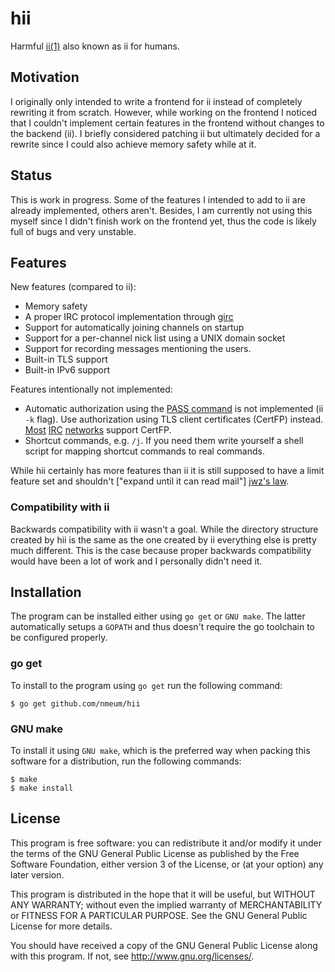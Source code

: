# hii

Harmful [ii(1)][ii homepage] also known as ii for humans.

## Motivation

I originally only intended to write a frontend for ii instead of
completely rewriting it from scratch. However, while working on the
frontend I noticed that I couldn't implement certain features in the
frontend without changes to the backend (ii). I briefly considered
patching ii but ultimately decided for a rewrite since I could also
achieve memory safety while at it.

## Status

This is work in progress. Some of the features I intended to add to ii
are already implemented, others aren't. Besides, I am currently not
using this myself since I didn't finish work on the frontend yet, thus
the code is likely full of bugs and very unstable.

## Features

New features (compared to ii):

* Memory safety
* A proper IRC protocol implementation through [girc][girc repo]
* Support for automatically joining channels on startup
* Support for a per-channel nick list using a UNIX domain socket
* Support for recording messages mentioning the users.
* Built-in TLS support
* Built-in IPv6 support

Features intentionally not implemented:

* Automatic authorization using the [PASS command][password message] is
  not implemented (ii `-k` flag). Use authorization using TLS client
  certificates (CertFP) instead. [Most][freenode certfp]
  [IRC][oftc certfp] [networks][hackint certfp] support CertFP.
* Shortcut commands, e.g. `/j`. If you need them write yourself a shell
  script for mapping shortcut commands to real commands.

While hii certainly has more features than ii it is still supposed to
have a limit feature set and shouldn't ["expand until it can read mail"]
[jwz's law].

### Compatibility with ii

Backwards compatibility with ii wasn't a goal. While the directory
structure created by hii is the same as the one created by ii everything
else is pretty much different. This is the case because proper backwards
compatibility would have been a lot of work and I personally
didn't need it.

## Installation

The program can be installed either using `go get` or `GNU make`. The
latter automatically setups a `GOPATH` and thus doesn't require the go
toolchain to be configured properly.

### go get

To install to the program using `go get` run the following command:

	$ go get github.com/nmeum/hii

### GNU make

To install it using `GNU make`, which is the preferred way when
packing this software for a distribution, run the following commands:

	$ make
	$ make install

## License

This program is free software: you can redistribute it and/or modify it
under the terms of the GNU General Public License as published by the
Free Software Foundation, either version 3 of the License, or (at your
option) any later version.

This program is distributed in the hope that it will be useful, but
WITHOUT ANY WARRANTY; without even the implied warranty of
MERCHANTABILITY or FITNESS FOR A PARTICULAR PURPOSE. See the GNU General
Public License for more details.

You should have received a copy of the GNU General Public License along
with this program. If not, see <http://www.gnu.org/licenses/>.

[ii homepage]: https://tools.suckless.org/
[girc repo]: https://github.com/lrstanley/girc
[password message]: https://tools.ietf.org/html/rfc1459#section-4.1.1
[freenode certfp]: https://freenode.net/kb/answer/certfp
[oftc certfp]: https://www.oftc.net/NickServ/CertFP/
[hackint certfp]: https://www.hackint.org/services#NickServ
[jwz's law]: https://en.wikipedia.org/wiki/Zawinski's_law_of_software_envelopment#Principles
